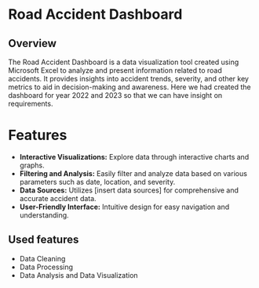 # Road Accident Dashboard



## Overview

 The Road Accident Dashboard is a data visualization tool created using Microsoft Excel to analyze and present information related to road accidents. It provides insights into accident trends, severity, and other key metrics to aid in decision-making and awareness.
 Here we had created the dashboard for year 2022 and 2023 so that we can have insight on requirements.

# Features
- **Interactive Visualizations:** Explore data through interactive charts and graphs.
- **Filtering and Analysis:** Easily filter and analyze data based on various parameters such as date, location, and severity.
- **Data Sources:** Utilizes [insert data sources] for comprehensive and accurate accident data.
- **User-Friendly Interface:** Intuitive design for easy navigation and understanding.
## Used features
- Data Cleaning
- Data Processing
- Data Analysis and Data Visualization 

